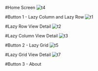 #Home Screen
![t4](https://github.com/JanitaArisna/msib/assets/121175050/f7f1cf14-0a61-4f8e-a01f-eab4dc66c7c4)

#Button 1 - Lazy Column and Lazy Row
![t1](https://github.com/JanitaArisna/msib/assets/121175050/85b77a43-7146-4c9b-8454-0645d04d6ee1)  

#Lazy Row View Detail
![t2](https://github.com/JanitaArisna/msib/assets/121175050/6047bc52-0e3e-4c45-96db-c1dea53d916a)

#Lazy Column View Detail
![t3](https://github.com/JanitaArisna/msib/assets/121175050/ed61e6b2-ec2b-459e-8509-ceaa9c6bc001)

#Button 2 - Lazy Grid
![t5](https://github.com/JanitaArisna/msib/assets/121175050/3c6a7283-419a-4c83-a9b7-73fed00a3b82)

#Lazy Grid View Detail
![t7](https://github.com/JanitaArisna/msib/assets/121175050/ed56406b-1b3f-4e2b-8f29-506d81d9fa94)

#Button 3 - About
